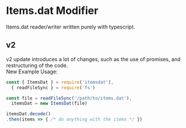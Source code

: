# Items.dat Modifier
Items.dat reader/writer written purely with typescript.

## v2
v2 update introduces a lot of changes, such as the use of promises, and restructuring of the code.  
New Example Usage:
```js
const { ItemsDat } = require('itemsdat'),
  { readFileSync } = require('fs')

const file = readFileSync('/path/to/items.dat'),
  itemsDat = new ItemsDat(file)

itemsDat.decode()
.then(items => { /* do anything with the items */ })
```